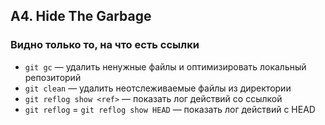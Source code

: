 
## A4. Hide The Garbage
### Видно только то, на что есть ссылки
- `git gc` — удалить ненужные файлы и оптимизировать локальный репозиторий
- `git clean` — удалить неотслеживаемые файлы из директории
- `git reflog show <ref>` — показать лог действий со ссылкой
- `git reflog` = `git reflog show HEAD` — показать лог действий с HEAD

